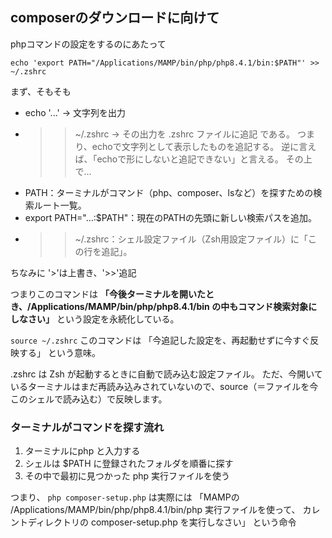 ## composerのダウンロードに向けて
phpコマンドの設定をするのにあたって

```echo 'export PATH="/Applications/MAMP/bin/php/php8.4.1/bin:$PATH"' >> ~/.zshrc```

まず、そもそも
- echo '...' → 文字列を出力
- >> ~/.zshrc → その出力を .zshrc ファイルに追記
である。
つまり、echoで文字列として表示したものを追記する。
逆に言えば、「echoで形にしないと追記できない」と言える。
その上で…
- PATH：ターミナルがコマンド（php、composer、lsなど）を探すための検索ルート一覧。
- export PATH="…:$PATH"：現在のPATHの先頭に新しい検索パスを追加。
- >> ~/.zshrc：シェル設定ファイル（Zsh用設定ファイル）に「この行を追記」。

ちなみに
'>'は上書き、'>>'追記

つまりこのコマンドは
**「今後ターミナルを開いたとき、/Applications/MAMP/bin/php/php8.4.1/bin の中もコマンド検索対象にしなさい」**
という設定を永続化している。


```source ~/.zshrc```
このコマンドは
「今追記した設定を、再起動せずに今すぐ反映する」
という意味。

.zshrc は Zsh が起動するときに自動で読み込む設定ファイル。
ただ、今開いているターミナルはまだ再読み込みされていないので、source（＝ファイルを今このシェルで読み込む）で反映します。


### ターミナルがコマンドを探す流れ
1. ターミナルにphp と入力する
2. シェルは $PATH に登録されたフォルダを順番に探す
3. その中で最初に見つかった php 実行ファイルを使う


つまり、
```php composer-setup.php```
は実際には
「MAMPの /Applications/MAMP/bin/php/php8.4.1/bin/php 実行ファイルを使って、
カレントディレクトリの composer-setup.php を実行しなさい」
という命令